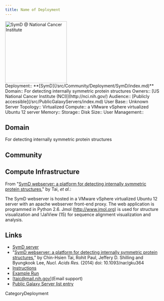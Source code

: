 ```yaml
---
title: Name of Deployment
---
```

<div class='center'>
<a href='http://symd.nci.nih.gov/'><img src='/PublicGalaxyServers/SymD.png' alt='SymD @ National Cancer Institute' height="200" /></a>
</div>





<div class='deploymentbox'>
 Deployment:: **[SymD](/src/Community/Deployment/SymD/index.md)**
 Domain:: For detecting internally symmetric protein structures
 Owners:: [US National Cancer Institute (NCI)](http://nci.nih.gov/)
 Audience:: [Publicly accessible](/src/PublicGalaxyServers/index.md)  
 User Base:: Unknown
 Server Topology:: Virtualized
 Compute:: a VMware vSphere virtualized Ubuntu 12 server
 Memory:: 
 Storage:: 
 Disk Size:: 
 User Management:: 
</div>

## Domain

For detecting internally symmetric protein structures

## Community


## Compute Infrastructure

From "[SymD webserver: a platform for detecting internally symmetric protein structures](http://nar.oxfordjournals.org/content/early/2014/05/05/nar.gku364.full)," by Tai, *et al.*:

 The SymD webserver is hosted in a VMware vSphere virtualized Ubuntu 12 server with an apache webserver front-end proxy. The web application is programmed in Python 2.6. Jmol (http://www.jmol.org) is used for structure visualization and !JalView (15) for sequence alignment visualization and analysis.

## Links

* [SymD server](http://symd.nci.nih.gov/)
* "[SymD webserver: a platform for detecting internally symmetric protein structures](http://nar.oxfordjournals.org/content/early/2014/05/05/nar.gku364.full)," by Chin-Hsien Tai, Rohit Paul, Jeffery D. Shilling and Byungkook Lee, *Nucl. Acids Res.* (2014) doi: 10.1093/nar/gku364
* [Instructions](http://symd.nci.nih.gov/static/Interface_help/Interface_help.html)
* [Example Run](http://symd.nci.nih.gov/static/example_run/GalaxySymD.html)
* [taic@mail.nih.gov](Email support)
* [Public Galaxy Server list entry](/PublicGalaxyServers#symd)

CategoryDeployment
